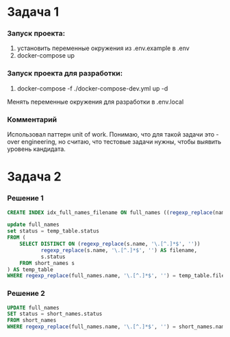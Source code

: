 # Задача 1
### Запуск проекта:

1. установить переменные окружения из .env.example в .env
2. docker-compose up

### Запуск проекта для разработки:

1. docker-compose -f ./docker-compose-dev.yml up -d

Менять переменные окружения для разработки в .env.local

### Комментарий
Использовал паттерн unit of work. Понимаю, что для такой задачи это - over engineering, но считаю, что тестовые задачи нужны, чтобы выявить уровень кандидата.

# Задача 2

### Решение 1
```sql
CREATE INDEX idx_full_names_filename ON full_names ((regexp_replace(name, '\.[^.]*$', '')));

update full_names
set status = temp_table.status
FROM (
    SELECT DISTINCT ON (regexp_replace(s.name, '\.[^.]*$', ''))
           regexp_replace(s.name, '\.[^.]*$', '') AS filename,
           s.status
    FROM short_names s
) AS temp_table
WHERE regexp_replace(full_names.name, '\.[^.]*$', '') = temp_table.filename;
```

### Решение 2
```sql
UPDATE full_names
SET status = short_names.status
FROM short_names
WHERE regexp_replace(full_names.name, '\.[^.]*$', '') = short_names.name;
```